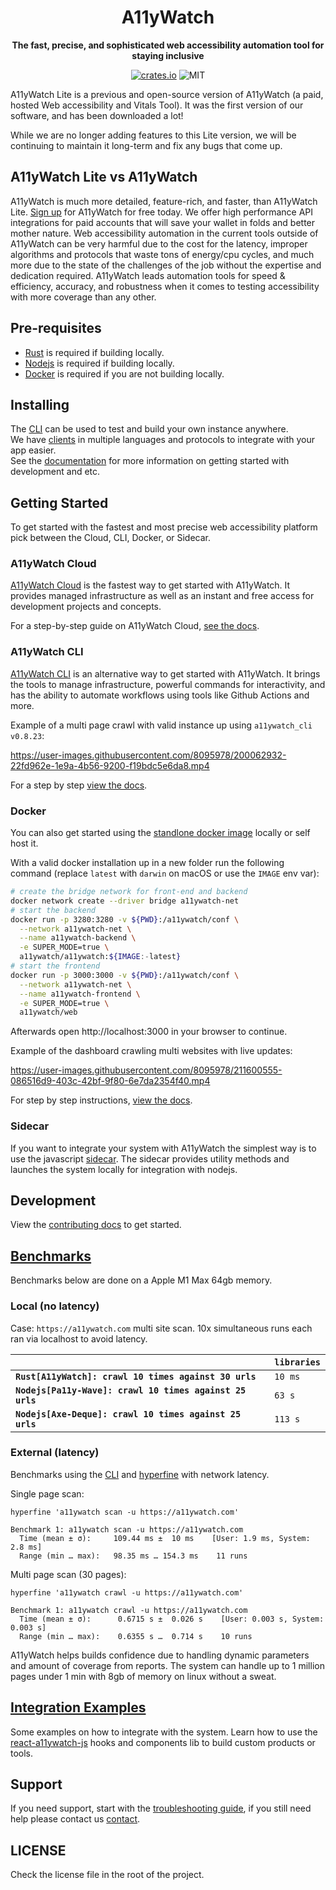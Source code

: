 <div align="center">
  <h1>A11yWatch</h1>
  <p>
    <strong>The fast, precise, and sophisticated web accessibility automation tool for staying inclusive</strong>
  </p>
  <p>

[![crates.io](https://img.shields.io/crates/v/a11ywatch_cli?label=latest)](https://docs.rs/crate/a11ywatch_cli/latest)
![MIT](https://img.shields.io/crates/l/a11ywatch_cli.svg)

  </p>
</div>


A11yWatch Lite is a previous and open-source version of A11yWatch (a paid, hosted Web accessibility and Vitals Tool). It was the first version of our software, and has been downloaded a lot!

While we are no longer adding features to this Lite version, we will be continuing to maintain it long-term and fix any bugs that come up.

## A11yWatch Lite vs A11yWatch

A11yWatch is much more detailed, feature-rich, and faster, than A11yWatch Lite. [Sign up](https://a11ywatch.com) for A11yWatch for free today. We offer high performance API
integrations for paid accounts that will save your wallet in folds and better mother nature. Web accessibility automation in the current tools outside of A11yWatch
can be very harmful due to the cost for the latency, improper algorithms and protocols that waste tons of energy/cpu cycles, and much more due to the state of the challenges of the job without the expertise and dedication required. A11yWatch leads automation tools for speed & efficiency, accuracy, and robustness when it comes to testing accessibility with more coverage than any other.

## Pre-requisites

* [Rust](https://www.rust-lang.org/tools/install) is required if building locally.
* [Nodejs](https://nodejs.org/en/download/) is required if building locally.
* [Docker](https://docs.docker.com/get-docker/) is required if you are not building locally.

## Installing

The [CLI](./cli/README.md) can be used to test and build your own instance anywhere.<br>
We have [clients](./clients) in multiple languages and protocols to integrate with your app easier.<br>
See the [documentation](https://docs.a11ywatch.com) for more information on getting started with development and etc.

## Getting Started

To get started with the fastest and most precise web accessibility platform pick between the Cloud, CLI, Docker, or Sidecar.

### A11yWatch Cloud

[A11yWatch Cloud](https://a11ywatch.com) is the fastest way to get started with A11yWatch. It provides managed infrastructure as well as an instant and free access for development projects and concepts.

For a step-by-step guide on A11yWatch Cloud, [see the docs](https://docs.a11ywatch.com/documentation/cloud/).

### A11yWatch CLI

[A11yWatch CLI](./cli/README.md) is an alternative way to get started with A11yWatch. It brings the tools to manage infrastructure, powerful commands for interactivity, and has the ability to automate workflows using tools like Github Actions and more.

Example of a multi page crawl with valid instance up using `a11ywatch_cli v0.8.23`:

https://user-images.githubusercontent.com/8095978/200062932-22fd962e-1e9a-4b56-9200-f19bdc5e6da8.mp4

For a step by step [view the docs](https://docs.a11ywatch.com/documentation/cli/).

### Docker

You can also get started using the [standlone docker image](https://hub.docker.com/r/a11ywatch/a11ywatch) locally or self host it.

With a valid docker installation up in a new folder run the following command (replace `latest` with `darwin` on macOS or use the `IMAGE` env var):

```sh
# create the bridge network for front-end and backend
docker network create --driver bridge a11ywatch-net
# start the backend
docker run -p 3280:3280 -v ${PWD}:/a11ywatch/conf \
  --network a11ywatch-net \
  --name a11ywatch-backend \
  -e SUPER_MODE=true \
  a11ywatch/a11ywatch:${IMAGE:-latest}
# start the frontend
docker run -p 3000:3000 -v ${PWD}:/a11ywatch/conf \
  --network a11ywatch-net \
  --name a11ywatch-frontend \
  -e SUPER_MODE=true \
  a11ywatch/web
```

Afterwards open http://localhost:3000 in your browser to continue.

Example of the dashboard crawling multi websites with live updates:

https://user-images.githubusercontent.com/8095978/211600555-086516d9-403c-42bf-9f80-6e7da2354f40.mp4

For step by step instructions, [view the docs](https://docs.a11ywatch.com/documentation/self-hosting-start/).

### Sidecar

If you want to integrate your system with A11yWatch the simplest way is to use the javascript [sidecar](https://github.com/a11ywatch/sidecar).
The sidecar provides utility methods and launches the system locally for integration with nodejs.

## Development

View the [contributing docs](https://docs.a11ywatch.com/documentation/self-hosting-start/#docker) to get started.

## [Benchmarks](./benchmarks)

Benchmarks below are done on a Apple M1 Max 64gb memory.

### Local (no latency)

Case: `https://a11ywatch.com` multi site scan.
10x simultaneous runs each ran via localhost to avoid latency.

|                                                            | `libraries`       |
| :--------------------------------------------------------- | :---------------- |
| **`Rust[A11yWatch]: crawl 10 times against 30 urls`**      | `10 ms`          |
| **`Nodejs[Pa11y-Wave]: crawl 10 times against 25 urls`**   | `63 s`            |
| **`Nodejs[Axe-Deque]: crawl 10 times against 25 urls`**    | `113 s`           |

### External (latency)

Benchmarks using the [CLI](./cli/) and [hyperfine](https://github.com/sharkdp/hyperfine) with network latency.

Single page scan:

```
hyperfine 'a11ywatch scan -u https://a11ywatch.com' 

Benchmark 1: a11ywatch scan -u https://a11ywatch.com
  Time (mean ± σ):     109.44 ms ±  10 ms    [User: 1.9 ms, System: 2.8 ms]
  Range (min … max):   98.35 ms … 154.3 ms    11 runs
```

Multi page scan (30 pages):

```
hyperfine 'a11ywatch crawl -u https://a11ywatch.com' 

Benchmark 1: a11ywatch crawl -u https://a11ywatch.com
  Time (mean ± σ):      0.6715 s ±  0.026 s    [User: 0.003 s, System: 0.003 s]
  Range (min … max):    0.6355 s …  0.714 s    10 runs
```

A11yWatch helps builds confidence due to handling dynamic parameters and amount of coverage from reports.
The system can handle up to 1 million pages under 1 min with 8gb of memory on linux without a sweat.

## [Integration Examples](https://github.com/a11ywatch/a11ywatch-examples)

Some examples on how to integrate with the system. Learn how to use the [react-a11ywatch-js](https://github.com/a11ywatch/react-a11ywatch-js) hooks and components lib to build custom products or tools.


## Support

If you need support, start with the [troubleshooting guide](https://docs.a11ywatch.com/documentation/troubleshooting),
if you still need help please contact us [contact](https://docs.a11ywatch.com/documentation/contact).

## LICENSE

Check the license file in the root of the project.
